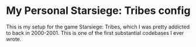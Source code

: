 My Personal Starsiege: Tribes config
====================================

This is my setup for the game Starsiege: Tribes, which I was pretty addicted to
back in 2000-2001. This is one of the first substantial codebases I ever wrote.
